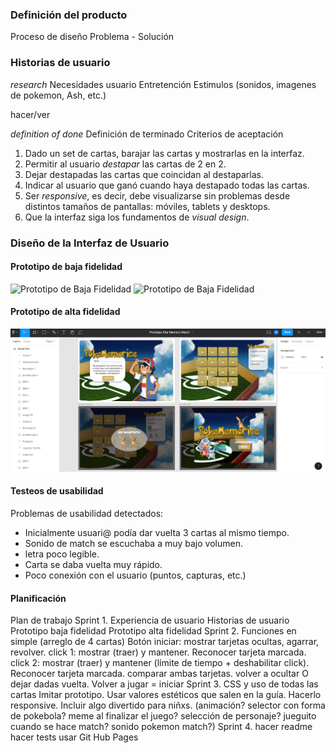 ### Definición del producto

Proceso de diseño
Problema - Solución

### Historias de usuario

_research_
Necesidades usuario
Entretención
Estimulos (sonidos, imagenes de pokemon, Ash, etc.)

hacer/ver

_definition of done_
Definición de terminado
Criterios de aceptación

1. Dado un set de cartas, barajar las cartas y mostrarlas en la interfaz.
2. Permitir al usuario _destapar_ las cartas de 2 en 2.
3. Dejar destapadas las cartas que coincidan al destaparlas.
4. Indicar al usuario que ganó cuando haya destapado todas las cartas.
5. Ser _responsive_, es decir, debe visualizarse sin problemas desde distintos
   tamaños de pantallas: móviles, tablets y desktops.
6. Que la interfaz siga los fundamentos de _visual design_.

### Diseño de la Interfaz de Usuario

#### Prototipo de baja fidelidad

![Prototipo de Baja Fidelidad](/src/pictures/prototipo-baja1.png)
![Prototipo de Baja Fidelidad](/src/pictures/prototipo-baja2.png)

#### Prototipo de alta fidelidad

![Prototipo de Alta Fidelidad](/src/pictures/prototipo-alta.png)

#### Testeos de usabilidad

Problemas de usabilidad detectados:

- Inicialmente usuari@ podía dar vuelta 3 cartas al mismo tiempo.
- Sonido de match se escuchaba a muy bajo volumen.
- letra poco legible.
- Carta se daba vuelta muy rápido.
- Poco conexión con el usuario (puntos, capturas, etc.)

#### Planificación

Plan de trabajo
Sprint 1. Experiencia de usuario
Historias de usuario
Prototipo baja fidelidad
Prototipo alta fidelidad
Sprint 2. Funciones en simple (arreglo de 4 cartas)
Botón iniciar: mostrar tarjetas ocultas, agarrar, revolver.
click 1: mostrar (traer) y mantener. Reconocer tarjeta marcada.
click 2: mostrar (traer) y mantener (límite de tiempo + deshabilitar click). Reconocer tarjeta marcada. comparar ambas tarjetas. volver a ocultar O dejar dadas vuelta.
Volver a jugar = iniciar
Sprint 3. CSS y uso de todas las cartas
Imitar prototipo. Usar valores estéticos que salen en la guía.
Hacerlo responsive.
Incluir algo divertido para niñxs. (animación? selector con forma de pokebola? meme al finalizar el juego? selección de personaje? jueguito cuando se hace match? sonido pokemon match?)
Sprint 4.
hacer readme
hacer tests
usar Git Hub Pages
